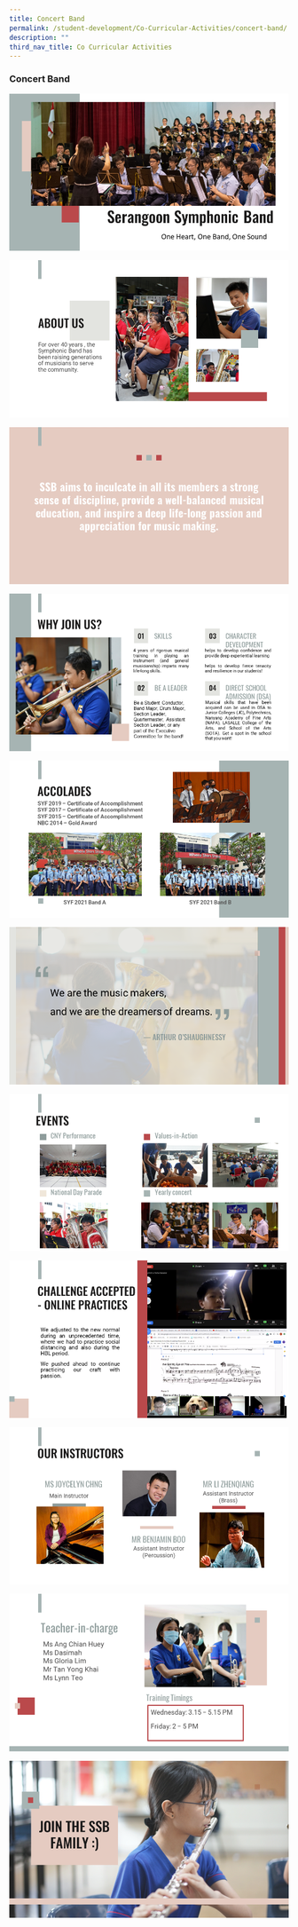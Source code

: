 ```yaml
---
title: Concert Band
permalink: /student-development/Co-Curricular-Activities/concert-band/
description: ""
third_nav_title: Co Curricular Activities
---
```

### Concert Band

![](/images/Concert%20Band/Slide1.png)

![](/images/Concert%20Band/Slide2.png)

![](/images/Concert%20Band/Slide3.png)

![](/images/Concert%20Band/Slide4.png)

![](/images/Concert%20Band/Slide5.png)

![](/images/Concert%20Band/Slide6.png)

![](/images/Concert%20Band/Slide7.png)

![](/images/Concert%20Band/Slide8.png)

![](/images/Concert%20Band/Slide9.png)

![](/images/Concert%20Band/Slide10.png)

![](/images/Concert%20Band/Slide11.png)
